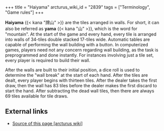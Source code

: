 +++
title = "Haiyama"
arcturus_wiki_id = "2839"
tags = ["Terminology", "Game rules"]
+++

**Haiyama** {{< kana "牌山" >}} are the tiles arranged in walls. For short, it can also be referred
as **yama** {{< kana "山" >}}, which is the word for "mountain". At the start of the game and every
hand, every tile is arranged into walls of 34-tiles double stacked 17-tiles wide. Automatic tables
are capable of performing the wall building with a button. In computerized games, players need not
any concern regarding wall building, as the task is preprogrammed and done instantly. For instances
involving just a tile set, every player is required to build their wall.

After the walls are built to their initial position, a dice roll is used to determine the "wall
break" at the start of each hand. After the tiles are dealt, every player begins with thirteen
tiles. After the dealer takes the first draw, then the wall has 83 tiles before the dealer makes the
first discard to start the hand. After subtracting the dead wall tiles, then there are always 69
tiles available for tile draws.

## External links

- [Source of this page [arcturus wiki]](http://arcturus.su/wiki/Haiyama)
